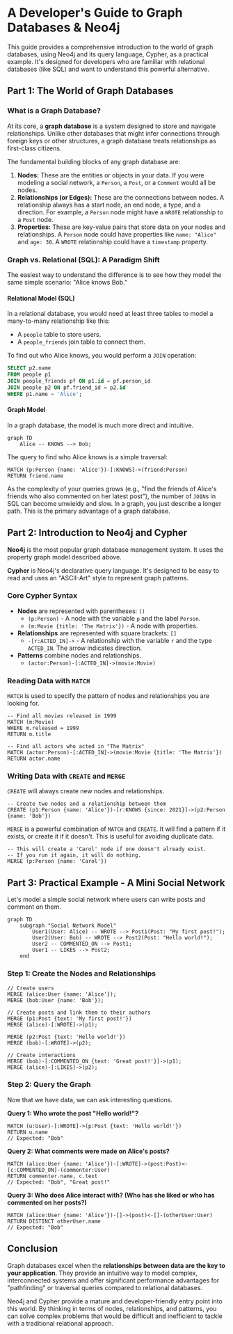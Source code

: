 # A Developer's Guide to Graph Databases & Neo4j

This guide provides a comprehensive introduction to the world of graph databases, using Neo4j and its query language, Cypher, as a practical example. It's designed for developers who are familiar with relational databases (like SQL) and want to understand this powerful alternative.

## Part 1: The World of Graph Databases

### What is a Graph Database?

At its core, a **graph database** is a system designed to store and navigate relationships. Unlike other databases that might infer connections through foreign keys or other structures, a graph database treats relationships as first-class citizens.

The fundamental building blocks of any graph database are:

1.  **Nodes:** These are the entities or objects in your data. If you were modeling a social network, a `Person`, a `Post`, or a `Comment` would all be nodes.
2.  **Relationships (or Edges):** These are the connections between nodes. A relationship always has a start node, an end node, a type, and a direction. For example, a `Person` node might have a `WROTE` relationship to a `Post` node.
3.  **Properties:** These are key-value pairs that store data on your nodes and relationships. A `Person` node could have properties like `name: "Alice"` and `age: 30`. A `WROTE` relationship could have a `timestamp` property.

### Graph vs. Relational (SQL): A Paradigm Shift

The easiest way to understand the difference is to see how they model the same simple scenario: "Alice knows Bob."

#### Relational Model (SQL)

In a relational database, you would need at least three tables to model a many-to-many relationship like this:

-   A `people` table to store users.
-   A `people_friends` join table to connect them.

To find out who Alice knows, you would perform a `JOIN` operation:

```sql
SELECT p2.name
FROM people p1
JOIN people_friends pf ON p1.id = pf.person_id
JOIN people p2 ON pf.friend_id = p2.id
WHERE p1.name = 'Alice';
```

#### Graph Model

In a graph database, the model is much more direct and intuitive.

```mermaid
graph TD
    Alice -- KNOWS --> Bob;
```

The query to find who Alice knows is a simple traversal:

```cypher
MATCH (p:Person {name: 'Alice'})-[:KNOWS]->(friend:Person)
RETURN friend.name
```

As the complexity of your queries grows (e.g., "find the friends of Alice's friends who also commented on her latest post"), the number of `JOIN`s in SQL can become unwieldy and slow. In a graph, you just describe a longer path. This is the primary advantage of a graph database.

## Part 2: Introduction to Neo4j and Cypher

**Neo4j** is the most popular graph database management system. It uses the property graph model described above.

**Cypher** is Neo4j's declarative query language. It's designed to be easy to read and uses an "ASCII-Art" style to represent graph patterns.

### Core Cypher Syntax

-   **Nodes** are represented with parentheses: `()`
    -   ` (p:Person) ` - A node with the variable `p` and the label `Person`.
    -   ` (m:Movie {title: 'The Matrix'}) ` - A node with properties.
-   **Relationships** are represented with square brackets: `[]`
    -   ` -[r:ACTED_IN]-> ` - A relationship with the variable `r` and the type `ACTED_IN`. The arrow indicates direction.
-   **Patterns** combine nodes and relationships.
    -   ` (actor:Person)-[:ACTED_IN]->(movie:Movie) `

### Reading Data with `MATCH`

`MATCH` is used to specify the pattern of nodes and relationships you are looking for.

```cypher
-- Find all movies released in 1999
MATCH (m:Movie)
WHERE m.released = 1999
RETURN m.title
```

```cypher
-- Find all actors who acted in "The Matrix"
MATCH (actor:Person)-[:ACTED_IN]->(movie:Movie {title: 'The Matrix'})
RETURN actor.name
```

### Writing Data with `CREATE` and `MERGE`

`CREATE` will always create new nodes and relationships.

```cypher
-- Create two nodes and a relationship between them
CREATE (p1:Person {name: 'Alice'})-[r:KNOWS {since: 2021}]->(p2:Person {name: 'Bob'})
```

`MERGE` is a powerful combination of `MATCH` and `CREATE`. It will find a pattern if it exists, or create it if it doesn't. This is useful for avoiding duplicate data.

```cypher
-- This will create a 'Carol' node if one doesn't already exist.
-- If you run it again, it will do nothing.
MERGE (p:Person {name: 'Carol'})
```

## Part 3: Practical Example - A Mini Social Network

Let's model a simple social network where users can write posts and comment on them.

```mermaid
graph TD
    subgraph "Social Network Model"
        User1(User: Alice) -- WROTE --> Post1(Post: "My first post!");
        User2(User: Bob) -- WROTE --> Post2(Post: "Hello world!");
        User2 -- COMMENTED_ON --> Post1;
        User1 -- LIKES --> Post2;
    end
```

### Step 1: Create the Nodes and Relationships

```cypher
// Create users
MERGE (alice:User {name: 'Alice'});
MERGE (bob:User {name: 'Bob'});

// Create posts and link them to their authors
MERGE (p1:Post {text: 'My first post!'})
MERGE (alice)-[:WROTE]->(p1);

MERGE (p2:Post {text: 'Hello world!'})
MERGE (bob)-[:WROTE]->(p2);

// Create interactions
MERGE (bob)-[:COMMENTED_ON {text: 'Great post!'}]->(p1);
MERGE (alice)-[:LIKES]->(p2);
```

### Step 2: Query the Graph

Now that we have data, we can ask interesting questions.

**Query 1: Who wrote the post "Hello world!"?**

```cypher
MATCH (u:User)-[:WROTE]->(p:Post {text: 'Hello world!'})
RETURN u.name
// Expected: "Bob"
```

**Query 2: What comments were made on Alice's posts?**

```cypher
MATCH (alice:User {name: 'Alice'})-[:WROTE]->(post:Post)<-[c:COMMENTED_ON]-(commenter:User)
RETURN commenter.name, c.text
// Expected: "Bob", "Great post!"
```

**Query 3: Who does Alice interact with? (Who has she liked or who has commented on her posts?)**

```cypher
MATCH (alice:User {name: 'Alice'})-[]->(post)<-[]-(otherUser:User)
RETURN DISTINCT otherUser.name
// Expected: "Bob"
```

## Conclusion

Graph databases excel when the **relationships between data are the key to your application**. They provide an intuitive way to model complex, interconnected systems and offer significant performance advantages for "pathfinding" or traversal queries compared to relational databases.

Neo4j and Cypher provide a mature and developer-friendly entry point into this world. By thinking in terms of nodes, relationships, and patterns, you can solve complex problems that would be difficult and inefficient to tackle with a traditional relational approach.
